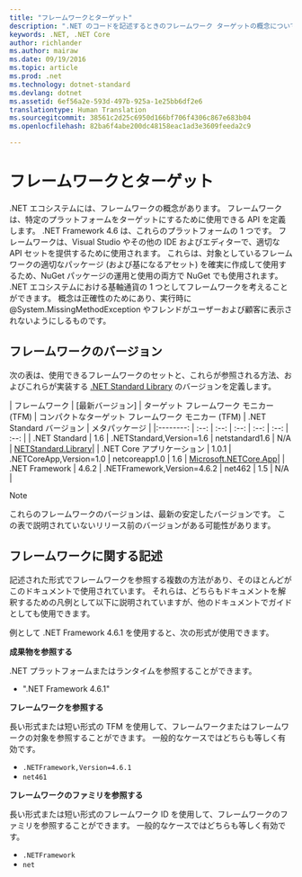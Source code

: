 ```yaml
---
title: "フレームワークとターゲット"
description: ".NET のコードを記述するときのフレームワーク ターゲットの概念について説明します。"
keywords: .NET, .NET Core
author: richlander
ms.author: mairaw
ms.date: 09/19/2016
ms.topic: article
ms.prod: .net
ms.technology: dotnet-standard
ms.devlang: dotnet
ms.assetid: 6ef56a2e-593d-497b-925a-1e25bb6df2e6
translationtype: Human Translation
ms.sourcegitcommit: 38561c2d25c6950d166bf706f4306c867e683b04
ms.openlocfilehash: 82ba6f4abe200dc48158eac1ad3e3609feeda2c9

---
```


# <a name="frameworks-and-targets"></a>フレームワークとターゲット

.NET エコシステムには、フレームワークの概念があります。 フレームワークは、特定のプラットフォームをターゲットにするために使用できる API を定義します。 .NET Framework 4.6 は、これらのプラットフォームの 1 つです。 フレームワークは、Visual Studio やその他の IDE およびエディターで、適切な API セットを提供するために使用されます。 これらは、対象としているフレームワークの適切なパッケージ (および基になるアセット) を確実に作成して使用するため、NuGet パッケージの運用と使用の両方で NuGet でも使用されます。 .NET エコシステムにおける基軸通貨の 1 つとしてフレームワークを考えることができます。 概念は正確性のためにあり、実行時に @System.MissingMethodException やフレンドがユーザーおよび顧客に表示されないようにしるものです。

## <a name="framework-versions"></a>フレームワークのバージョン

次の表は、使用できるフレームワークのセットと、これらが参照される方法、およびこれらが実装する [.NET Standard Library](library.md) のバージョンを定義します。

| フレームワーク | [最新バージョン] | ターゲット フレームワーク モニカー (TFM) | コンパクトなターゲット フレームワーク モニカー (TFM) | .NET Standard バージョン | メタパッケージ |
|:--------: | :--: | :--: | :--: | :--: | :--: | :--: |
| .NET Standard | 1.6 | .NETStandard,Version=1.6 | netstandard1.6 | N/A | [NETStandard.Library](https://www.nuget.org/packages/NETStandard.Library)|
| .NET Core アプリケーション | 1.0.1 | .NETCoreApp,Version=1.0 | netcoreapp1.0 | 1.6 | [Microsoft.NETCore.App](https://www.nuget.org/packages/Microsoft.NETCore.App)|
| .NET Framework | 4.6.2 | .NETFramework,Version=4.6.2 | net462 | 1.5 | N/A |

> [!NOTE]
> これらのフレームワークのバージョンは、最新の安定したバージョンです。 この表で説明されていないリリース前のバージョンがある可能性があります。

## <a name="writing-about-frameworks"></a>フレームワークに関する記述

記述された形式でフレームワークを参照する複数の方法があり、そのほとんどがこのドキュメントで使用されています。 それらは、どちらもドキュメントを解釈するための凡例として以下に説明されていますが、他のドキュメントでガイドとしても使用できます。

例として .NET Framework 4.6.1 を使用すると、次の形式が使用できます。

**成果物を参照する**

.NET プラットフォームまたはランタイムを参照することができます。

- ".NET Framework 4.6.1"

**フレームワークを参照する**

長い形式または短い形式の TFM を使用して、フレームワークまたはフレームワークの対象を参照することができます。 一般的なケースではどちらも等しく有効です。

- `.NETFramework,Version=4.6.1`
- `net461`

**フレームワークのファミリを参照する**

長い形式または短い形式のフレームワーク ID を使用して、フレームワークのファミリを参照することができます。 一般的なケースではどちらも等しく有効です。

- `.NETFramework`
- `net`



<!--HONumber=Nov16_HO3-->


